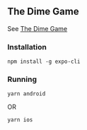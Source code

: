 ## The Dime Game

See [The Dime Game](https://static1.squarespace.com/static/54dbcbd4e4b02e0b953a7d92/t/5b76f4370e2e7218015a025e/1534522423179/IE+6.pdf)

### Installation

```
npm install -g expo-cli
```

### Running

```
yarn android
```

OR

```
yarn ios
```